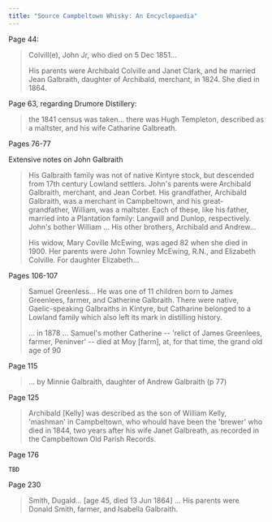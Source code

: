 ```yaml
---
title: "Source Campbeltown Whisky: An Encyclopaedia"
---
```


Page 44:

> Colvill(e), John Jr, who died on 5 Dec
> 1851...
>
> His parents were Archibald Colville and Janet Clark, and
> he married Jean Galbraith, daughter of Archibald, merchant,
> in 1824. She died in 1864.

Page 63, regarding Drumore Distillery:

> the 1841 census was taken... there was Hugh Templeton,
> described as a maltster, and his wife Catharine Galbreath.
   
Pages 76-77

Extensive notes on John Galbraith

> His Galbraith family was not of native Kintyre stock, 
> but descended from 17th century Lowland settlers. John's
> parents were Archibald Galbraith, merchant, and Jean
> Corbet. His grandfather, Archibald Galbraith, was a
> merchant in Campbeltown, and his great-grandfather,
> William, was a maltster. Each of these, like his father,
> married into a Plantation family: Langwill and Dunlop,
> respectively. John's bother William ...  His other brothers,
> Archibald and Andrew...
>
> His widow, Mary Coville McEwing, was aged 82 when she died
> in 1900. Her parents were John Townley McEwing, R.N., and 
> Elizabeth Colville. For daughter Elizabeth...
 
 Pages 106-107
 
> Samuel Greenless...  He was one of 11 children born to
> James Greenlees, farmer, and Catherine Galbraith. There were
> native, Gaelic-speaking Galbraiths in Kintyre, but Catharine
> belonged to a Lowland family which also left its mark in
> distilling history.
>
> ... in 1878 ... Samuel's mother Catherine -- 'relict of 
> James Greenlees, farmer, Peninver' -- died at Moy [farm],
> at, for that time, the grand old age of 90
    
Page 115

> ... by Minnie Galbraith, daughter of Andrew Galbraith (p 77)
   
Page 125

> Archibald [Kelly] was described as the son of William Kelly,
> 'mashman' in Campbeltown, who whould have been the 'brewer'
> who died in 1844, two years after his wife Janet Galbreath,
> as recorded in the Campbeltown Old Parish Records.
    
Page 176

    TBD
    
Page 230

> Smith, Dugald... [age 45, died 13 Jun 1864] ... His parents
> were Donald Smith, farmer, and Isabella Galbraith.
    
 
   
